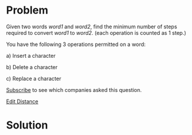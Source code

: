 
# Problem

Given two words _word1_ and _word2_, find the minimum number of steps required
to convert _word1_ to _word2_. (each operation is counted as 1 step.)

You have the following 3 operations permitted on a word:

a) Insert a character

b) Delete a character

c) Replace a character

[Subscribe](/subscribe/) to see which companies asked this question.



[Edit Distance](https://leetcode.com/problems/edit-distance)

# Solution



